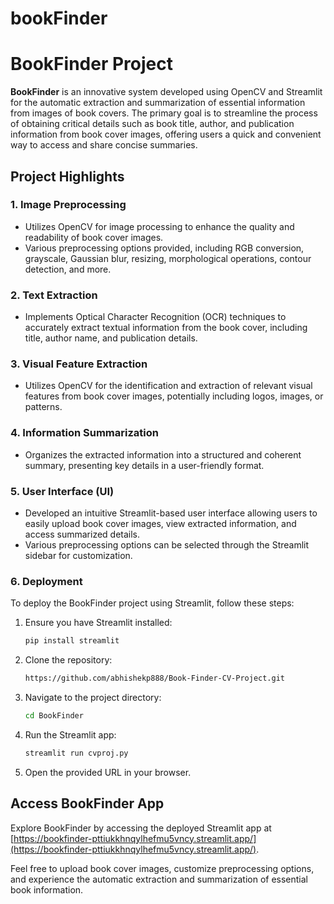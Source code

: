# bookFinder
# BookFinder Project

**BookFinder** is an innovative system developed using OpenCV and Streamlit for the automatic extraction and summarization of essential information from images of book covers. The primary goal is to streamline the process of obtaining critical details such as book title, author, and publication information from book cover images, offering users a quick and convenient way to access and share concise summaries.

## Project Highlights

### 1. Image Preprocessing
- Utilizes OpenCV for image processing to enhance the quality and readability of book cover images.
- Various preprocessing options provided, including RGB conversion, grayscale, Gaussian blur, resizing, morphological operations, contour detection, and more.

### 2. Text Extraction
- Implements Optical Character Recognition (OCR) techniques to accurately extract textual information from the book cover, including title, author name, and publication details.

### 3. Visual Feature Extraction
- Utilizes OpenCV for the identification and extraction of relevant visual features from book cover images, potentially including logos, images, or patterns.

### 4. Information Summarization
- Organizes the extracted information into a structured and coherent summary, presenting key details in a user-friendly format.

### 5. User Interface (UI)
- Developed an intuitive Streamlit-based user interface allowing users to easily upload book cover images, view extracted information, and access summarized details.
- Various preprocessing options can be selected through the Streamlit sidebar for customization.

### 6. Deployment
To deploy the BookFinder project using Streamlit, follow these steps:

1. Ensure you have Streamlit installed:
    ```bash
    pip install streamlit
    ```

2. Clone the repository:
    ```bash
    https://github.com/abhishekp888/Book-Finder-CV-Project.git
    ```

3. Navigate to the project directory:
    ```bash
    cd BookFinder
    ```

4. Run the Streamlit app:
    ```bash
    streamlit run cvproj.py
    ```

5. Open the provided URL in your browser.

## Access BookFinder App
Explore BookFinder by accessing the deployed Streamlit app at [https://bookfinder-pttiukkhnqylhefmu5vncy.streamlit.app/](https://bookfinder-pttiukkhnqylhefmu5vncy.streamlit.app/).

Feel free to upload book cover images, customize preprocessing options, and experience the automatic extraction and summarization of essential book information.

